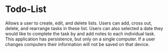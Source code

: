 # Todo-List

Allows a user to create, edit, and delete lists. Users can add, cross out, delete, and rearrange tasks in these list.
Users can also selected a date they would like to complete the task by and add notes to each individual task.
This application has persistence, but only on a single computer. If a user changes computers their information will not be saved on that device.
